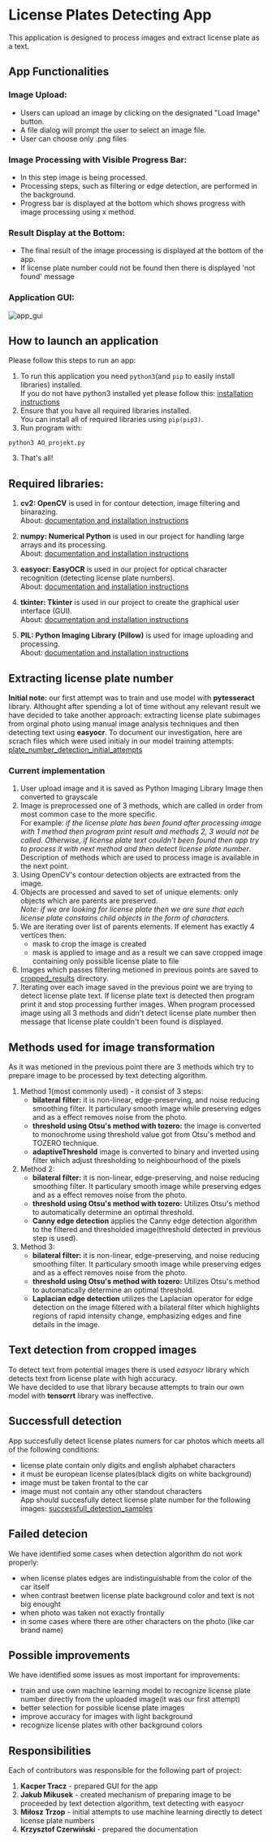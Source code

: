 # License Plates Detecting App

This application is designed to process images and extract license plate as a text.

## App Functionalities

### Image Upload:
  - Users can upload an image by clicking on the designated "Load Image" button.
  - A file dialog will prompt the user to select an image file.
  - User can choose only .png files

### Image Processing with Visible Progress Bar:
  - In this step image is being processed. 
  - Processing steps, such as filtering or edge detection, are performed in the background. 
  - Progress bar is displayed at the bottom which shows progress with image processing using x method.

### Result Display at the Bottom:
  - The final result of the image processing is displayed at the bottom of the app.
  - If license plate number could not be found then there is displayed 'not found' message

### Application GUI:
![app_gui](./docs/license_place_recognition_app_screen.png)

## How to launch an application
Please follow this steps to run an app:
1. To run this application you need `python3`(and `pip` to easily install libraries) installed.  
If you do not have python3 installed yet please follow this: <a href="https://wiki.python.org/moin/BeginnersGuide/Download" target="_blank">installation instructions</a>
2. Ensure that you have all required libraries installed.  
You can install all of required libraries using `pip(pip3)`.
3. Run program with:
```
python3 AO_projekt.py
```
3. That's all!

## Required libraries:
1. **cv2: OpenCV** is used in for contour detection, image filtering and binarazing.  
About: <a href="https://opencv.org/releases/" target="_blank">documentation and installation instructions</a>

2. **numpy: Numerical Python** is used in our project for handling large arrays and its processing.  
About: <a href="https://numpy.org/" target="_blank">documentation and installation instructions</a>

3. **easyocr: EasyOCR** is used in our project for optical character recognition (detecting license plate numbers).  
About: <a href="https://pypi.org/project/easyocr/" target="_blank">documentation and installation instructions</a>

4. **tkinter: Tkinter** is used in our project to create the graphical user interface (GUI).  
About: <a href="https://docs.python.org/3/library/tkinter.html" target="_blank">documentation and installation instructions</a>
5. **PIL: Python Imaging Library (Pillow)** is used for image uploading and processing.  
About: <a href="https://pypi.org/project/pillow/" target="_blank">documentation and installation instructions</a>


## Extracting license plate number
**Initial note:** our first attempt was to train and use model with **pytesseract** library. Althought after spending a lot of time without any relevant result we have decided to take another approach: extracting license plate subimages from orginal photo using manual image analysis techniques and then detecting text using **easyocr**. 
To document our investigation, here are scrach files which were used initialy in our model training attempts: [plate_number_detection_initial_attempts](./docs/plate_number_detection_initial_attempts/)

### Current implementation
 1. User upload image and it is saved as Python Imaging Library Image then converted to grayscale
 2. Image is preprocessed one of 3 methods, which are called in order from most common case to the more specific.  
 For example: *if the license plate has been found after processing image with 1 method then program print result and methods 2, 3 would not be called. Otherwise, if license plate text couldn't been found then app try to process it with next method and then detect license plate number*.  
 Description of methods which are used to process image is available in the next point.
 3. Using OpenCV's contour detection objects are extracted from the image. 
 4. Objects are processed and saved to set of unique elements: only objects which are parents are preserved.  
 *Note: if we are looking for license plate then we are sure that each license plate constains child objects in the form of  characters.* 
 5. We are iterating over list of parents elements. If element has exactly 4 vertices then:
    - mask to crop the image is created
    - mask is applied to image and as a result we can save cropped image containing only possible license plate to file
 6. Images which passes filtering metioned in previous points are saved to [cropped_results](./cropped_results/) directory. 
 7. Iterating over each image saved in the previous point we are trying to detect license plate text. If license plate text is detected then program print it and stop processing further images.
 When program processed image using all 3 methods and didn't detect license plate number then message that license plate couldn't been found is displayed.

## Methods used for image transformation
As it was metioned in the previous point there are 3 methods which try to prepare image to be processed by text detecting algorithm.
1. Method 1(most commonly used) - it consist of 3 steps:
    - **bilateral filter:** it is non-linear, edge-preserving, and noise reducing smoothing filter. It particulary smooth image while preserving edges and as a effect removes noise from the photo.
    - **threshold using Otsu's method with tozero:** the image is converted to monochrome using threshold value got from Otsu's method and TOZERO technique.
    - **adaptiveThreshold** image is converted to binary and inverted using filter which adjust thresholding to neighbourhood of the pixels
2. Method 2:
    - **bilateral filter:** it is non-linear, edge-preserving, and noise reducing smoothing filter. It particulary smooth image while preserving edges and as a effect removes noise from the photo.
    - **threshold using Otsu's method with tozero:** Utilizes Otsu's method to automatically determine an optimal threshold.
    - **Canny edge detection** applies the Canny edge detection algorithm to the filtered and thresholded image(threshold detected in previous step is used).
2. Method 3:
    - **bilateral filter:** it is non-linear, edge-preserving, and noise reducing smoothing filter. It particulary smooth image while preserving edges and as a effect removes noise from the photo.
    - **threshold using Otsu's method with tozero:** Utilizes Otsu's method to automatically determine an optimal threshold.
    - **Laplacian edge detection** utilizes the Laplacian operator for edge detection on the image filtered with a bilateral filter which highlights regions of rapid intensity change, emphasizing edges and fine details in the image.

## Text detection from cropped images
To detect text from potential images there is used *easyocr* library which detects text from license plate with high accuracy.   
We have decided to use that library because attempts to train our own model with **tensorrt** library was ineffective.

## Successfull detection 
App succesfully detect license plates numers for car photos which meets all of the following conditions:
 - license plate contain only digits and english alphabet characters
 - it must be european license plates(black digits on white background)
 - image must be taken frontal to the car
 - image must not contain any other standout characters  
 App should succesfully detect license plate number for the following images: [successfull_detection_samples](./images/successfull_detection_samples/) 
 ## Failed detecion
 We have identified some cases when detection algorithm do not work properly: 
 - when license plates edges are indistinguishable from the color of the car itself
 - when contrast beetwen license plate background color and text is not big enought
 - when photo was taken not exactly frontally
 - in some cases where there are other characters on the photo (like car brand name)

 ## Possible improvements
We have identified some issues as most important for improvements:
- train and use own machine learning model to recognize license plate number directly from the uploaded image(it was our first attempt) 
- better selection for possible license plate images
- improve accuracy for images with light background
- recognize license plates with other background colors

 ## Responsibilities
 Each of contributors was responsible for the following part of project:
 1. **Kacper Tracz** - prepared GUI for the app
 2. **Jakub Mikusek** - created mechanism of preparing image to be proceeded by text detection algorithm, text detecting with easyocr
 3. **Miłosz Trzop** - initial attempts to use machine learning directly to detect license plate numbers
 4. **Krzysztof Czerwiński** - prepared the documentation

 ## 
